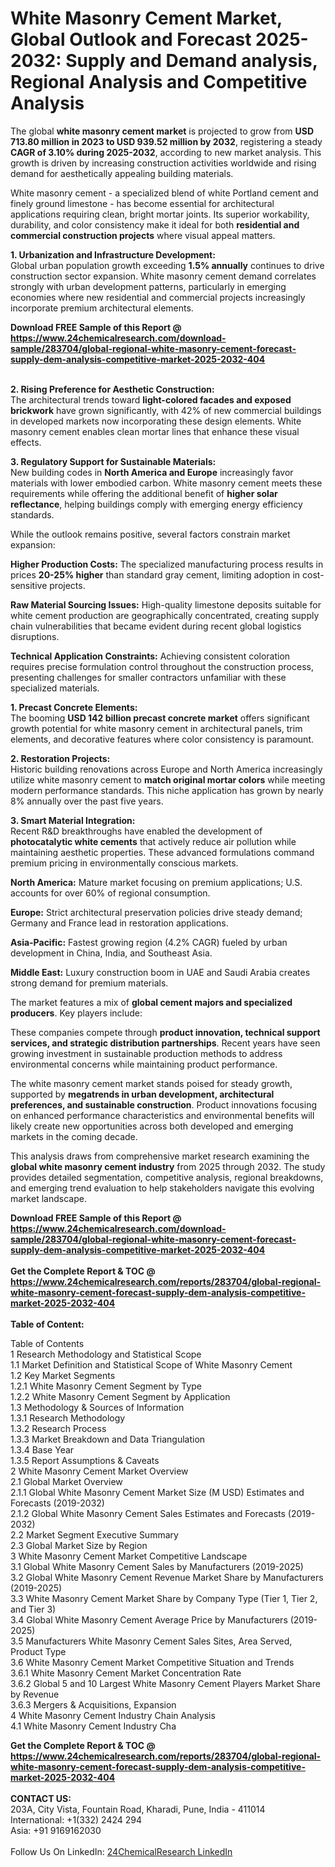 <h1>White Masonry Cement Market, Global Outlook and Forecast 2025-2032: Supply and Demand analysis, Regional Analysis and Competitive Analysis</h1><p>The global <strong>white masonry cement market</strong> is projected to grow from <strong>USD 713.80 million in 2023 to USD 939.52 million by 2032</strong>, registering a steady <strong>CAGR of 3.10% during 2025-2032</strong>, according to new market analysis. This growth is driven by increasing construction activities worldwide and rising demand for aesthetically appealing building materials.</p><p>White masonry cement - a specialized blend of white Portland cement and finely ground limestone - has become essential for architectural applications requiring clean, bright mortar joints. Its superior workability, durability, and color consistency make it ideal for both <strong>residential and commercial construction projects</strong> where visual appeal matters.</p><p><strong>1. Urbanization and Infrastructure Development:</strong><br>
Global urban population growth exceeding <strong>1.5% annually</strong> continues to drive construction sector expansion. White masonry cement demand correlates strongly with urban development patterns, particularly in emerging economies where new residential and commercial projects increasingly incorporate premium architectural elements.</p><div><b>Download FREE Sample of this Report @ 
            <a href="https://www.24chemicalresearch.com/download-sample/283704/global-regional-white-masonry-cement-forecast-supply-dem-analysis-competitive-market-2025-2032-404">
            https://www.24chemicalresearch.com/download-sample/283704/global-regional-white-masonry-cement-forecast-supply-dem-analysis-competitive-market-2025-2032-404</a></b></div><br><p><strong>2. Rising Preference for Aesthetic Construction:</strong><br>
The architectural trends toward <strong>light-colored facades and exposed brickwork</strong> have grown significantly, with 42% of new commercial buildings in developed markets now incorporating these design elements. White masonry cement enables clean mortar lines that enhance these visual effects.</p><p><strong>3. Regulatory Support for Sustainable Materials:</strong><br>
New building codes in <strong>North America and Europe</strong> increasingly favor materials with lower embodied carbon. White masonry cement meets these requirements while offering the additional benefit of <strong>higher solar reflectance</strong>, helping buildings comply with emerging energy efficiency standards.</p><p>While the outlook remains positive, several factors constrain market expansion:</p><p><strong>Higher Production Costs:</strong> The specialized manufacturing process results in prices <strong>20-25% higher</strong> than standard gray cement, limiting adoption in cost-sensitive projects.</p><p><strong>Raw Material Sourcing Issues:</strong> High-quality limestone deposits suitable for white cement production are geographically concentrated, creating supply chain vulnerabilities that became evident during recent global logistics disruptions.</p><p><strong>Technical Application Constraints:</strong> Achieving consistent coloration requires precise formulation control throughout the construction process, presenting challenges for smaller contractors unfamiliar with these specialized materials.</p><p><strong>1. Precast Concrete Elements:</strong><br>
The booming <strong>USD 142 billion precast concrete market</strong> offers significant growth potential for white masonry cement in architectural panels, trim elements, and decorative features where color consistency is paramount.</p><p><strong>2. Restoration Projects:</strong><br>
Historic building renovations across Europe and North America increasingly utilize white masonry cement to <strong>match original mortar colors</strong> while meeting modern performance standards. This niche application has grown by nearly 8% annually over the past five years.</p><p><strong>3. Smart Material Integration:</strong><br>
Recent R&amp;D breakthroughs have enabled the development of <strong>photocatalytic white cements</strong> that actively reduce air pollution while maintaining aesthetic properties. These advanced formulations command premium pricing in environmentally conscious markets.</p><p><strong>North America:</strong> Mature market focusing on premium applications; U.S. accounts for over 60% of regional consumption.</p><p><strong>Europe:</strong> Strict architectural preservation policies drive steady demand; Germany and France lead in restoration applications.</p><p><strong>Asia-Pacific:</strong> Fastest growing region (4.2% CAGR) fueled by urban development in China, India, and Southeast Asia.</p><p><strong>Middle East:</strong> Luxury construction boom in UAE and Saudi Arabia creates strong demand for premium materials.</p><p>The market features a mix of <strong>global cement majors and specialized producers</strong>. Key players include:</p><p>These companies compete through <strong>product innovation, technical support services, and strategic distribution partnerships</strong>. Recent years have seen growing investment in sustainable production methods to address environmental concerns while maintaining product performance.</p><p>The white masonry cement market stands poised for steady growth, supported by <strong>megatrends in urban development, architectural preferences, and sustainable construction</strong>. Product innovations focusing on enhanced performance characteristics and environmental benefits will likely create new opportunities across both developed and emerging markets in the coming decade.</p><p>This analysis draws from comprehensive market research examining the <strong>global white masonry cement industry</strong> from 2025 through 2032. The study provides detailed segmentation, competitive analysis, regional breakdowns, and emerging trend evaluation to help stakeholders navigate this evolving market landscape.</p><div><b>Download FREE Sample of this Report @ 
            <a href="https://www.24chemicalresearch.com/download-sample/283704/global-regional-white-masonry-cement-forecast-supply-dem-analysis-competitive-market-2025-2032-404">
            https://www.24chemicalresearch.com/download-sample/283704/global-regional-white-masonry-cement-forecast-supply-dem-analysis-competitive-market-2025-2032-404</a></b></div><br><div><b>Get the Complete Report & TOC @ 
            <a href="https://www.24chemicalresearch.com/reports/283704/global-regional-white-masonry-cement-forecast-supply-dem-analysis-competitive-market-2025-2032-404">
            https://www.24chemicalresearch.com/reports/283704/global-regional-white-masonry-cement-forecast-supply-dem-analysis-competitive-market-2025-2032-404</a></b></div><br>
            <b>Table of Content:</b><p>Table of Contents<br />
1 Research Methodology and Statistical Scope<br />
1.1 Market Definition and Statistical Scope of White Masonry Cement<br />
1.2 Key Market Segments<br />
1.2.1 White Masonry Cement Segment by Type<br />
1.2.2 White Masonry Cement Segment by Application<br />
1.3 Methodology & Sources of Information<br />
1.3.1 Research Methodology<br />
1.3.2 Research Process<br />
1.3.3 Market Breakdown and Data Triangulation<br />
1.3.4 Base Year<br />
1.3.5 Report Assumptions & Caveats<br />
2 White Masonry Cement Market Overview<br />
2.1 Global Market Overview<br />
2.1.1 Global White Masonry Cement Market Size (M USD) Estimates and Forecasts (2019-2032)<br />
2.1.2 Global White Masonry Cement Sales Estimates and Forecasts (2019-2032)<br />
2.2 Market Segment Executive Summary<br />
2.3 Global Market Size by Region<br />
3 White Masonry Cement Market Competitive Landscape<br />
3.1 Global White Masonry Cement Sales by Manufacturers (2019-2025)<br />
3.2 Global White Masonry Cement Revenue Market Share by Manufacturers (2019-2025)<br />
3.3 White Masonry Cement Market Share by Company Type (Tier 1, Tier 2, and Tier 3)<br />
3.4 Global White Masonry Cement Average Price by Manufacturers (2019-2025)<br />
3.5 Manufacturers White Masonry Cement Sales Sites, Area Served, Product Type<br />
3.6 White Masonry Cement Market Competitive Situation and Trends<br />
3.6.1 White Masonry Cement Market Concentration Rate<br />
3.6.2 Global 5 and 10 Largest White Masonry Cement Players Market Share by Revenue<br />
3.6.3 Mergers & Acquisitions, Expansion<br />
4 White Masonry Cement Industry Chain Analysis<br />
4.1 White Masonry Cement Industry Cha</p><div><b>Get the Complete Report & TOC @ 
            <a href="https://www.24chemicalresearch.com/reports/283704/global-regional-white-masonry-cement-forecast-supply-dem-analysis-competitive-market-2025-2032-404">
            https://www.24chemicalresearch.com/reports/283704/global-regional-white-masonry-cement-forecast-supply-dem-analysis-competitive-market-2025-2032-404</a></b></div><br><b>CONTACT US:</b><br>
            203A, City Vista, Fountain Road, Kharadi, Pune, India - 411014<br>
            International: +1(332) 2424 294<br>
            Asia: +91 9169162030 <br><br>
            Follow Us On LinkedIn: <a href="https://www.linkedin.com/company/24chemicalresearch/">24ChemicalResearch LinkedIn</a>